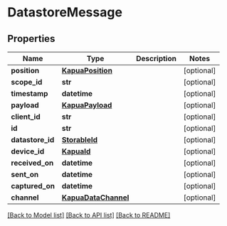 # DatastoreMessage

## Properties
Name | Type | Description | Notes
------------ | ------------- | ------------- | -------------
**position** | [**KapuaPosition**](KapuaPosition.md) |  | [optional] 
**scope_id** | **str** |  | [optional] 
**timestamp** | **datetime** |  | [optional] 
**payload** | [**KapuaPayload**](KapuaPayload.md) |  | [optional] 
**client_id** | **str** |  | [optional] 
**id** | **str** |  | [optional] 
**datastore_id** | [**StorableId**](StorableId.md) |  | [optional] 
**device_id** | [**KapuaId**](KapuaId.md) |  | [optional] 
**received_on** | **datetime** |  | [optional] 
**sent_on** | **datetime** |  | [optional] 
**captured_on** | **datetime** |  | [optional] 
**channel** | [**KapuaDataChannel**](KapuaDataChannel.md) |  | [optional] 

[[Back to Model list]](../README.md#documentation-for-models) [[Back to API list]](../README.md#documentation-for-api-endpoints) [[Back to README]](../README.md)


